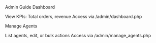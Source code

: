 Admin Guide
Dashboard

View KPIs: Total orders, revenue
Access via /admin/dashboard.php

Manage Agents

List agents, edit, or bulk actions
Access via /admin/manage_agents.php
